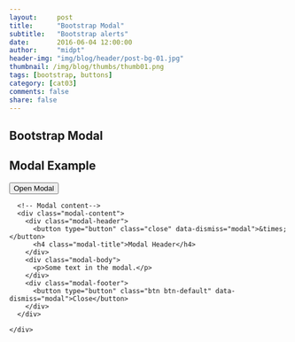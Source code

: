 ```yaml
---
layout:     post
title:      "Bootstrap Modal"
subtitle:   "Bootstrap alerts"
date:       2016-06-04 12:00:00
author:     "midpt"
header-img: "img/blog/header/post-bg-01.jpg"
thumbnail: /img/blog/thumbs/thumb01.png
tags: [bootstrap, buttons]
category: [cat03]
comments: false
share: false
---
```




   
## Bootstrap Modal

<div class="container">
  <h2>Modal Example</h2>
  <!-- Trigger the modal with a button -->
  <button type="button" class="btn btn-info btn-lg" data-toggle="modal" data-target="#myModal">Open Modal</button>

  <!-- Modal -->
  <div class="modal fade" id="myModal" role="dialog">
    <div class="modal-dialog">
    
      <!-- Modal content-->
      <div class="modal-content">
        <div class="modal-header">
          <button type="button" class="close" data-dismiss="modal">&times;</button>
          <h4 class="modal-title">Modal Header</h4>
        </div>
        <div class="modal-body">
          <p>Some text in the modal.</p>
        </div>
        <div class="modal-footer">
          <button type="button" class="btn btn-default" data-dismiss="modal">Close</button>
        </div>
      </div>
      
    </div>
  </div>
</div>
